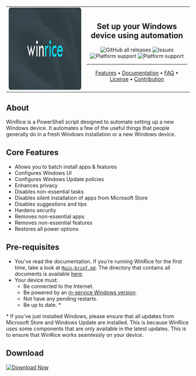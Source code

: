 <table border="0">
  <tr>
    <td align="center">
      <a href="https://github.com/pratyakshm/WinRice">
        <img src="files/banner.png" width="450" height="225">
      </a>
    </td>
    <td align="center">
      <h2 align="center">Set up your Windows device using automation</h2>
      <img alt="GitHub all releases" src="https://img.shields.io/github/downloads/pratyakshm/winrice/total?label=Users&style=for-the-badge">
      <img alt="Issues" src="https://img.shields.io/github/issues/pratyakshm/WinRice?style=for-the-badge">
      <br>
      <img alt="Platform support" src="https://img.shields.io/badge/Windows%2011-Ready-blue?style=for-the-badge&logo=windows11">
      <img alt="Platform support" src="https://img.shields.io/badge/Windows%2010-Ready-blue?style=for-the-badge&logo=windows">
      <hr>
      <p align="center">
      <a href="#core-features">Features</a> &bull; 
      <a href="doc">Documentation</a> &bull; 
      <a href="doc/Frequently-answered-questions.md">FAQ</a> &bull; 
      <a href="LICENSE">License</a> &bull; 
      <a href="https://github.com/pratyakshm/WinRice/blob/main/doc/CONTRIBUTING.md">Contribution</a>
      </p>
    </td>
  </tr>
</table>

## About

WinRice is a PowerShell script designed to automate setting up a new Windows device. It automates a few of the useful things that people generally do in a fresh Windows installation or a new Windows device.

## Core Features

- Allows you to batch install apps & features
- Configures Windows UI
- Configures Windows Update policies
- Enhances privacy
- Disables non-essential tasks
- Disables silent installation of apps from Microsoft Store
- Disables suggestions and tips
- Hardens security
- Removes non-essential apps
- Removes non-essential features
- Restores all power options

## Pre-requisites

- You've read the documentation. If you're running WinRice for the first time, take a look at [`Main-brief.md`](https://github.com/pratyakshm/WinRice/blob/main/doc/Main-brief.md). The directory that contains all documents is available [here](https://github.com/pratyakshm/WinRice/tree/main/doc).
- Your device must:
  - Be connected to the Internet.
  - Be powered by an [in-service Windows version](https://github.com/pratyakshm/WinRice/blob/main/doc/Supported-winver.md).
  - Not have any pending restarts.
  - Be up to date. \*

\* If you've just installed Windows, please ensure that all updates from Microsoft Store and Windows Update are installed. This is because WinRice uses some components that are only available in the latest updates. This is to ensure that WinRice works seamlessly on your device.

## Download

<a href="https://github.com/pratyakshm/WinRice/releases/download/v0.5.04112021/WinRice.exe"><img alt="Download Now" src="https://user-images.githubusercontent.com/54220235/216923215-0d0ecd81-8d99-47bb-828c-55aa894d3c6a.png"></a>

<!-- #### Alternative method
  <details><summary> Click to expand </summary>
  Alternatively, use Win + X shortcut to open the quick links menu, and from there open Terminal (Admin) (or Windows PowerShell (Admin) if you are on Windows 10) and execute this command:

```powershell
Invoke-WebRequest bit.ly/WinRice | Invoke-Expression
```
  </details>
-->
